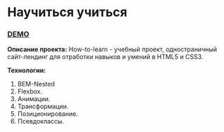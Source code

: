 # Научиться учиться

### [DEMO](https://dmitrysavelev.github.io/how-to-learn/)

**Описание проекта:**
How-to-learn - учебный проект, одностраничный сайт-лендинг для отработки навыков и умений в HTML5 и CSS3.

**Технологии:**

1. BEM-Nested
2. Flexbox.
3. Анимации.
4. Трансформации.
5. Позиционирование.
6. Псевдоклассы.
